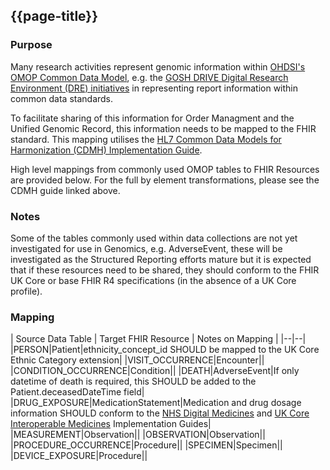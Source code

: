 ## {{page-title}}

### Purpose
Many research activities represent genomic information within [OHDSI's OMOP Common Data Model](https://www.ohdsi.org/data-standardization/), e.g. the [GOSH DRIVE Digital Research Environment (DRE) initiatives](https://www.goshdrive.com/copy-of-every-second-1) in representing report information within common data standards. 

To facilitate sharing of this information for Order Managment and the Unified Genomic Record, this information needs to be mapped to the FHIR standard. This mapping utilises the [HL7 Common Data Models for Harmonization (CDMH) Implementation Guide](https://build.fhir.org/ig/HL7/cdmh/profiles.html#omop-52-to-fhir-r4-mappings).

High level mappings from commonly used OMOP tables to FHIR Resources are provided below. For the full by element transformations, please see the CDMH guide linked above.

### Notes
Some of the tables commonly used within data collections are not yet investigated for use in Genomics, e.g. AdverseEvent, these will be investigated as the Structured Reporting efforts mature but it is expected that if these resources need to be shared, they should conform to the FHIR UK Core or base FHIR R4 specifications (in the absence of a UK Core profile).

### Mapping
| Source Data Table | Target FHIR Resource | Notes on Mapping |
|--|--|
|PERSON|Patient|ethnicity_concept_id SHOULD be mapped to the UK Core Ethnic Category extension|
|VISIT_OCCURRENCE|Encounter||
|CONDITION_OCCURRENCE|Condition||
|DEATH|AdverseEvent|If only datetime of death is required, this SHOULD be added to the Patient.deceasedDateTime field|
|DRUG_EXPOSURE|MedicationStatement|Medication and drug dosage information SHOULD conform to the [NHS Digital Medicines](https://simplifier.net/guide/nhsdigital-medicines?version=2.8.18) and [UK Core Interoperable Medicines](https://simplifier.net/guide/ukcoreimplementationguideformedicines/introduction?version=current) Implementation Guides|
|MEASUREMENT|Observation||
|OBSERVATION|Observation||
|PROCEDURE_OCCURRENCE|Procedure||
|SPECIMEN|Specimen||
|DEVICE_EXPOSURE|Procedure||